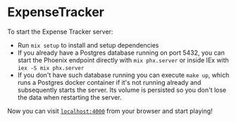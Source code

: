 # ExpenseTracker

To start the Expense Tracker server:

- Run `mix setup` to install and setup dependencies
- If you already have a Postgres database running on port 5432, you can start the Phoenix endpoint directly with `mix phx.server` or inside IEx with `iex -S mix phx.server`
- If you don't have such database running you can execute `make up`, which runs a Postgres docker container if it's not running already and subsequently starts the server. Its volume is persisted so you don't lose the data when restarting the server.

Now you can visit [`localhost:4000`](http://localhost:4000) from your browser and start playing!
